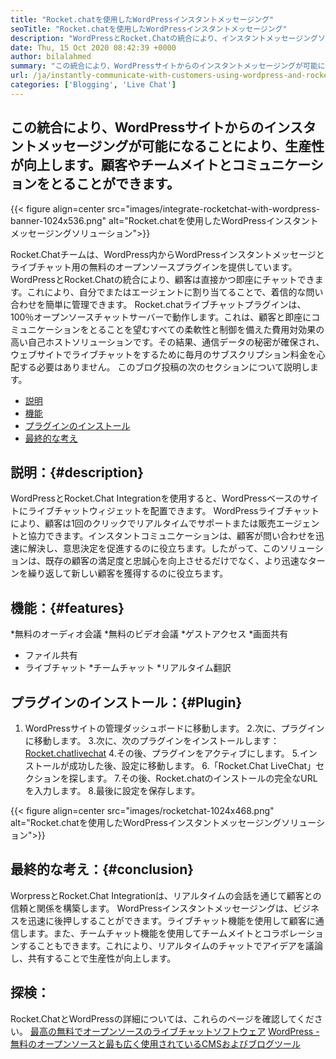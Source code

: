 ```yaml
---
title: "Rocket.chatを使用したWordPressインスタントメッセージング" 
seoTitle: "Rocket.chatを使用したWordPressインスタントメッセージング" 
description: "WordPressとRocket.Chatの統合により、インスタントメッセージングソリューションを可能にすることで生産性が向上します。感情的かつタイムリーにコミュニケーションをとるのに役立ちます。" 
date: Thu, 15 Oct 2020 08:42:39 +0000
author: bilalahmed
summary: "この統合により、WordPressサイトからのインスタントメッセージングが可能になることにより、生産性が向上します。顧客やチームメイトとコミュニケーションをとることができます。" 
url: /ja/instantly-communicate-with-customers-using-wordpress-and-rocket-chat/
categories: ['Blogging', 'Live Chat']
---
```


## この統合により、WordPressサイトからのインスタントメッセージングが可能になることにより、生産性が向上します。顧客やチームメイトとコミュニケーションをとることができます。

{{< figure align=center src="images/integrate-rocketchat-with-wordpress-banner-1024x536.png" alt="Rocket.chatを使用したWordPressインスタントメッセージングソリューション">}}

Rocket.Chatチームは、WordPress内からWordPressインスタントメッセージとライブチャット用の無料のオープンソースプラグインを提供しています。 WordPressとRocket.Chatの統合により、顧客は直接かつ即座にチャットできます。これにより、自分でまたはエージェントに割り当てることで、着信的な問い合わせを簡単に管理できます。
Rocket.chatライブチャットプラグインは、100％オープンソースチャットサーバーで動作します。これは、顧客と即座にコミュニケーションをとることを望むすべての柔軟性と制御を備えた費用対効果の高い自己ホストソリューションです。その結果、通信データの秘密が確保され、ウェブサイトでライブチャットをするために毎月のサブスクリプション料金を心配する必要はありません。
このブログ投稿の次のセクションについて説明します。
  * [説明][1]
  * [機能][2]
  * [プラグインのインストール][3]
  * [最終的な考え][4]

## 説明：{#description}
WordPressとRocket.Chat Integrationを使用すると、WordPressベースのサイトにライブチャットウィジェットを配置できます。 WordPressライブチャットにより、顧客は1回のクリックでリアルタイムでサポートまたは販売エージェントと協力できます。インスタントコミュニケーションは、顧客が問い合わせを迅速に解決し、意思決定を促進するのに役立ちます。したがって、このソリューションは、既存の顧客の満足度と忠誠心を向上させるだけでなく、より迅速なターンを繰り返して新しい顧客を獲得するのに役立ちます。

## 機能：{#features}
  *無料のオーディオ会議
  *無料のビデオ会議
  *ゲストアクセス
  *画面共有
  * ファイル共有
  * ライブチャット
  *チームチャット
  *リアルタイム翻訳

## プラグインのインストール：{#Plugin}
  1. WordPressサイトの管理ダッシュボードに移動します。
  2.次に、プラグインに移動します。
  3.次に、次のプラグインをインストールします：[Rocket.chatlivechat][5]
  4.その後、プラグインをアクティブにします。
  5.インストールが成功した後、設定に移動します。
  6.「Rocket.Chat LiveChat」セクションを探します。
  7.その後、Rocket.chatのインストールの完全なURLを入力します。
  8.最後に設定を保存します。

{{< figure align=center src="images/rocketchat-1024x468.png" alt="Rocket.chatを使用したWordPressインスタントメッセージングソリューション">}}


## 最終的な考え：{#conclusion}
WorpressとRocket.Chat Integrationは、リアルタイムの会話を通じて顧客との信頼と関係を構築します。 WordPressインスタントメッセージングは​​、ビジネスを迅速に後押しすることができます。ライブチャット機能を使用して顧客に通信します。また、チームチャット機能を使用してチームメイトとコラボレーションすることもできます。これにより、リアルタイムのチャットでアイデアを議論し、共有することで生産性が向上します。

## 探検：
Rocket.ChatとWordPressの詳細については、これらのページを確認してください。
[最高の無料でオープンソースのライブチャットソフトウェア][6]
[WordPress  - 無料のオープンソースと最も広く使用されているCMSおよびブログツール][7]

  
[1]: #description
[2]: #features
[3]: #plugin
[4]: #conclusion
[5]: https://wordpress.org/plugins/rocketchat-livechat/
[6]: https://products.containerize.com/live-chat
[7]: https://href.li/?https://products.containerize.com/blogging/wordpress
